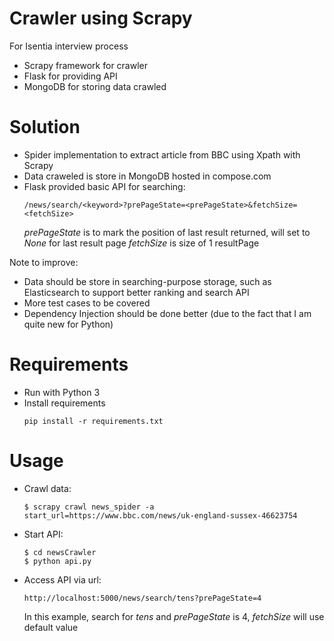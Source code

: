 # Crawler using Scrapy
For Isentia interview process
  - Scrapy framework for crawler
  - Flask for providing API
  - MongoDB for storing data crawled

# Solution

  - Spider implementation to extract article from BBC using Xpath with Scrapy
  - Data craweled is store in MongoDB hosted in compose.com
  - Flask provided basic API for searching: 
    ```
    /news/search/<keyword>?prePageState=<prePageState>&fetchSize=<fetchSize>
    ```
    *prePageState* is to mark the position of last result returned, will set to *None* for last result page
    *fetchSize* is size of 1 resultPage

Note to improve:
  - Data should be store in searching-purpose storage, such as Elasticsearch to support better ranking and search API
  - More test cases to be covered
  - Dependency Injection should be done better (due to the fact that I am quite new for Python)

# Requirements
  - Run with Python 3
  - Install requirements
    ```
    pip install -r requirements.txt
    ```

# Usage
  - Crawl data:
    ```
    $ scrapy crawl news_spider -a start_url=https://www.bbc.com/news/uk-england-sussex-46623754
    ```
  - Start API:
    ```
    $ cd newsCrawler
    $ python api.py
    ```
  - Access API via url:
    ```
    http://localhost:5000/news/search/tens?prePageState=4
    ```
    In this example, search for *tens* and *prePageState* is 4, *fetchSize* will use default value